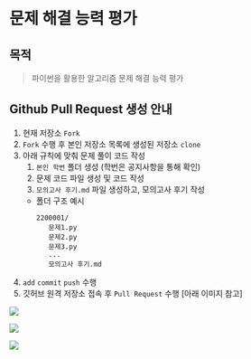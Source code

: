 # 문제 해결 능력 평가

## 목적

> 파이썬을 활용한 알고리즘 문제 해결 능력 평가

## Github Pull Request 생성 안내

1. 현재 저장소 `Fork`
2. `Fork` 수행 후 본인 저장소 목록에 생성된 저장소 `clone`
3. 아래 규칙에 맞춰 문제 풀이 코드 작성
   1. `본인 학번` 폴더 생성 (학번은 공지사항을 통해 확인)
   2. 문제 코드 파일 생성 및 코드 작성
   3. `모의고사 후기.md` 파일 생성하고, 모의고사 후기 작성
   - 폴더 구조 예시
     ```plain
     2200001/
        문제1.py
        문제2.py
        문제3.py
        ...
        모의고사 후기.md
     ```
4. `add` `commit` `push` 수행
5. 깃허브 원격 저장소 접속 후 `Pull Request` 수행 [아래 이미지 참고]

![](https://github.com/kdt-live/Algorithm-Test-01/blob/main/assets/pr_1.png)

![](https://github.com/kdt-live/Algorithm-Test-01/blob/main/assets/pr_2.png)

![](https://github.com/kdt-live/Algorithm-Test-01/blob/main/assets/pr_3.png)
